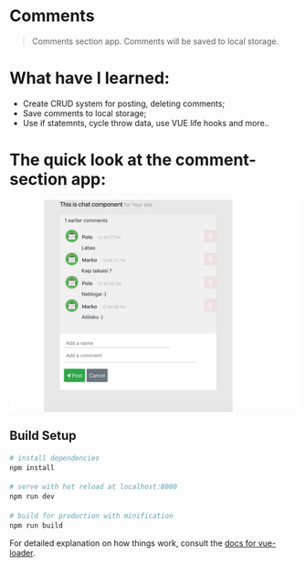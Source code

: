 # Comments

> Comments section app. Comments will be saved to local storage.

# What have I learned:

- Create CRUD system for posting, deleting comments;
- Save comments to local storage;
- Use if statemnts, cycle throw data, use VUE life hooks and more..

# The quick look at the comment-section app:

<img src="comments.png" alt="comment section foto" align="center" />

## Build Setup

```bash
# install dependencies
npm install

# serve with hot reload at localhost:8080
npm run dev

# build for production with minification
npm run build
```

For detailed explanation on how things work, consult the [docs for vue-loader](http://vuejs.github.io/vue-loader).
